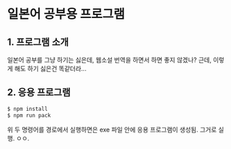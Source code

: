 # 일본어 공부용 프로그램

## 1. 프로그램 소개

일본어 공부를 그냥 하기는 싫은데, 웹소설 번역을 하면서 하면 좋지 않겠나?
근데, 이렇게 해도 하기 싫은건 똑같더라...

## 2. 응용 프로그램

```bash
$ npm install
$ npm run pack
```

위 두 명령어를 경로에서 실행하면은 exe 파일 안에 응용 프로그램이 생성됨.
그거로 실행. ㅇㅇ.